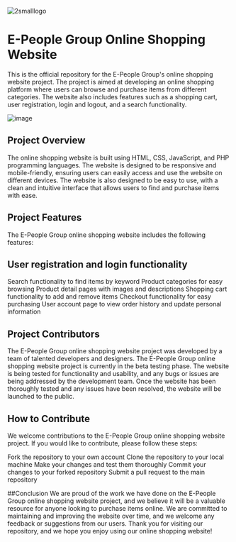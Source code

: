 ![2smalllogo](https://user-images.githubusercontent.com/48851717/233600592-dd8ce7b1-8863-4602-995d-435337e7f7c5.png)
# E-People Group Online Shopping Website
This is the official repository for the E-People Group's online shopping website project. The project is aimed at developing an online shopping platform where users can browse and purchase items from different categories. The website also includes features such as a shopping cart, user registration, login and logout, and a search functionality.

![image](https://user-images.githubusercontent.com/48851717/233599205-dd77f525-6211-49fe-b5ae-36915b671d41.png)

## Project Overview
The online shopping website is built using HTML, CSS, JavaScript, and PHP programming languages. The website is designed to be responsive and mobile-friendly, ensuring users can easily access and use the website on different devices. The website is also designed to be easy to use, with a clean and intuitive interface that allows users to find and purchase items with ease.

## Project Features
The E-People Group online shopping website includes the following features:

## User registration and login functionality
Search functionality to find items by keyword
Product categories for easy browsing
Product detail pages with images and descriptions
Shopping cart functionality to add and remove items
Checkout functionality for easy purchasing
User account page to view order history and update personal information

## Project Contributors
The E-People Group online shopping website project was developed by a team of talented developers and designers. 
The E-People Group online shopping website project is currently in the beta testing phase. The website is being tested for functionality and usability, and any bugs or issues are being addressed by the development team. Once the website has been thoroughly tested and any issues have been resolved, the website will be launched to the public.

## How to Contribute
We welcome contributions to the E-People Group online shopping website project. If you would like to contribute, please follow these steps:

Fork the repository to your own account
Clone the repository to your local machine
Make your changes and test them thoroughly
Commit your changes to your forked repository
Submit a pull request to the main repository

##Conclusion
We are proud of the work we have done on the E-People Group online shopping website project, and we believe it will be a valuable resource for anyone looking to purchase items online. We are committed to maintaining and improving the website over time, and we welcome any feedback or suggestions from our users. Thank you for visiting our repository, and we hope you enjoy using our online shopping website!
